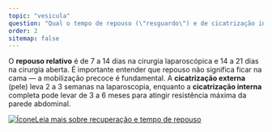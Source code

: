 ```yaml
---
topic: "vesicula"
question: "Qual o tempo de repouso (\"resguardo\") e de cicatrização interna após a cirurgia?"
order: 2
sitemap: false
---
```


O **repouso relativo** é de 7 a 14 dias na cirurgia laparoscópica e 14 a 21 dias na cirurgia aberta. É importante entender que repouso não significa ficar na cama — a mobilização precoce é fundamental. A **cicatrização externa** (pele) leva 2 a 3 semanas na laparoscopia, enquanto a **cicatrização interna** completa pode levar de 3 a 6 meses para atingir resistência máxima da parede abdominal.

<p><a href="{% link _posts/2025-10-20-cirurgia-vesicula-recuperacao-repouso.md %}">
  <img src="/assets/images/icon-document.svg" class="icon" alt="Ícone" />Leia mais sobre recuperação e tempo de repouso</a></p>
